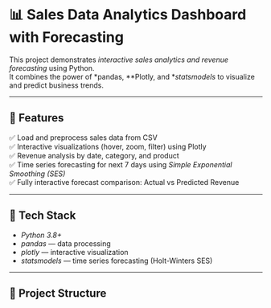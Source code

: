 # 📊 Sales Data Analytics Dashboard with Forecasting

This project demonstrates *interactive sales analytics and revenue forecasting* using Python.  
It combines the power of *pandas, **Plotly, and **statsmodels* to visualize and predict business trends.

---

## 🚀 Features

✅ Load and preprocess sales data from CSV  
✅ Interactive visualizations (hover, zoom, filter) using Plotly  
✅ Revenue analysis by date, category, and product  
✅ Time series forecasting for next 7 days using *Simple Exponential Smoothing (SES)*  
✅ Fully interactive forecast comparison: Actual vs Predicted Revenue  

---

## 🧠 Tech Stack

- *Python 3.8+*
- *pandas* — data processing
- *plotly* — interactive visualization
- *statsmodels* — time series forecasting (Holt-Winters SES)

---

## 📁 Project Structure